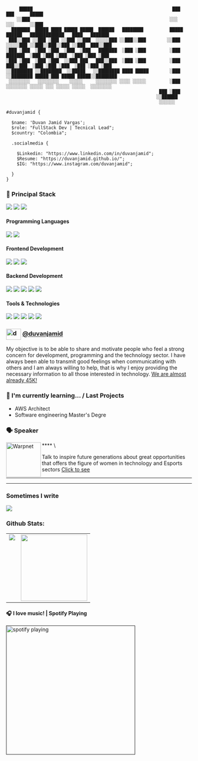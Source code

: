 <!--div style="text-align:center"><img src="./img/welcome.png" alt="background" style="width:70%; margin-left:auto; margin-right:auto; display: block; width:300px"/></div-->





```shell
     █████                                                     ███                             ███      █████
    ░░███                                                     ░░░                             ░░░      ░░███ 
  ███████  █████ ████ █████ █████  ██████   ████████          █████  ██████   █████████████   ████   ███████ 
 ███░░███ ░░███ ░███ ░░███ ░░███  ░░░░░███ ░░███░░███        ░░███  ░░░░░███ ░░███░░███░░███ ░░███  ███░░███ 
░███ ░███  ░███ ░███  ░███  ░███   ███████  ░███ ░███         ░███   ███████  ░███ ░███ ░███  ░███ ░███ ░███ 
░███ ░███  ░███ ░███  ░░███ ███   ███░░███  ░███ ░███         ░███  ███░░███  ░███ ░███ ░███  ░███ ░███ ░███ 
░░████████ ░░████████  ░░█████   ░░████████ ████ █████        ░███ ░░████████ █████░███ █████ █████░░████████
 ░░░░░░░░   ░░░░░░░░    ░░░░░     ░░░░░░░░ ░░░░ ░░░░░         ░███  ░░░░░░░░ ░░░░░ ░░░ ░░░░░ ░░░░░  ░░░░░░░░ 
                                                          ███ ░███                                           
                                                         ░░██████                                            
                                                          ░░░░░░                                                         

#duvanjamid {
  
  $name: 'Duvan Jamid Vargas';
  $role: "FullStack Dev | Tecnical Lead";
  $country: "Colombia";

  .socialmedia {

    $Linkedin: "https://www.linkedin.com/in/duvanjamid";
    $Resume: "https://duvanjamid.github.io/";
    $IG: "https://www.instagram.com/duvanjamid";
    
  }
}
```

<h3>
  🚀 Principal Stack
</h3> 
<p>
  <img src="https://img.shields.io/badge/java-white?style=for-the-badge&logo=java&logoColor=4EA94B">
  <img src="https://img.shields.io/badge/Springboot-green?style=for-the-badge&logo=springboot&logoColor=white">
  <img src="https://img.shields.io/badge/Angular-DD0031?style=for-the-badge&logo=angular&logoColor=white">
</p>

<h4>Programming Languages</h4>
<p>
  <img src="https://img.shields.io/badge/Java-blue?style=for-the-badge&logo=java&logoColor=black">

  <img src="https://img.shields.io/badge/JavaScript-F7DF1E?style=for-the-badge&logo=javascript&logoColor=black">
</p>
<h4>Frontend Development</h4>
<p>
  <img src="https://img.shields.io/badge/HTML5-E34F26?style=for-the-badge&logo=html5&logoColor=white">
  <img src="https://img.shields.io/badge/CSS3-1572B6?style=for-the-badge&logo=css3&logoColor=white">
  <img src="https://img.shields.io/badge/Angular-DD0031?style=for-the-badge&logo=angular&logoColor=white">
</p>
<h4>Backend Development</h4>
<p>
  <img src="https://img.shields.io/badge/Node.js-339933?style=for-the-badge&logo=nodedotjs&logoColor=white">
  <img src="https://img.shields.io/badge/Express.js-000000?style=for-the-badge&logo=express&logoColor=white">
  <img src="https://img.shields.io/badge/MongoDB-white?style=for-the-badge&logo=mongodb&logoColor=4EA94B">
   <img src="https://img.shields.io/badge/Mongoose-00C58E?style=for-the-badge">
  <img src="https://img.shields.io/badge/MySQL-005C84?style=for-the-badge&logo=mysql&logoColor=white">
</p>
<h4>Tools & Technologies</h4>
<p>
  <img src="https://img.shields.io/badge/Git-F05032?style=for-the-badge&logo=git&logoColor=white">
  <img src="https://img.shields.io/badge/GitHub-100000?style=for-the-badge&logo=github&logoColor=white">
  <img src="https://img.shields.io/badge/Linux-FCC624?style=for-the-badge&logo=linux&logoColor=black">
  <img src="https://img.shields.io/badge/Postman-FF6C37?style=for-the-badge&logo=Postman&logoColor=white">
  <img src="https://img.shields.io/badge/Heroku-430098?style=for-the-badge&logo=heroku&logoColor=white">
</p>


### <a href="https://www.instagram.com/duvanjamid" target="blank"><img align="center" src="https://raw.githubusercontent.com/rahuldkjain/github-profile-readme-generator/master/src/images/icons/Social/instagram.svg" alt="duvanjamid" height="30" width="40" /></a>  <a href="https://www.instagram.com/duvanjamid" target="_blank">@duvanjamid</a>
My objective is to be able to share and motivate people who feel a strong concern for development, programming and the technology sector. I have always been able to transmit good feelings when communicating with others and I am always willing to help, that is why I enjoy providing the necessary information to all those interested in technology. <a href="https://www.instagram.com/veritechie" target="_blank">We are almost already 45K!</a>

### 🌱 I'm currently learning... / Last Projects

- AWS Architect
- Software engineering Master's Degre



### 🗣 Speaker
[<img align="left" height="94px" width="94px" alt="Warpnet" src="http://www.emperiial.de/wp-content/uploads/2020/01/9xEsZ-ph_400x400.jpg"/>](https://www.instagram.com/p/CcBYOECjp6s/)
**** \

Talk to inspire future generations about great opportunities
that offers the figure of women in technology and Esports sectors [Click to see](https://www.instagram.com/p/CcBYOECjp6s/)

---

---

### Sometimes I write

<a href="https://dev.to/veritechie">  <img src="https://img.shields.io/badge/dev.to-0A0A0A?style=for-the-badge&logo=dev.to&logoColor=white"></a>

### Github Stats:

<table>
  <tr>
    <td valign="top"><img src="https://github-readme-stats.vercel.app/api/top-langs/?username=duvanjamid&theme=radical&card_width=450em)](https://github.com/duvanjamid/duvanjamid/github-readme-stats"/></td>
    <td valign="top"><img height="180em" src="https://github-readme-stats.vercel.app/api?username=duvanjamid&show_icons=true&hide_border=true&&count_private=true&include_all_commits=true&theme=radical&hide_stars=false" /></td>
  </tr>
</table>


#### 🎧 I love music! | Spotify Playing
[<img src="https://spotify-now-playing-kappa.vercel.app/api/spotify-playing" alt="spotify playing" width="350" />]()

<!--
**duvanjamid/duvanjamid** is a ✨ _special_ ✨ repository because its `README.md` (this file) appears on your GitHub profile.

Here are some ideas to get you started:

- 🔭 I’m currently working on ...
- 🌱 I’m currently learning ...
- 👯 I’m looking to collaborate on ...
- 🤔 I’m looking for help with ...
- 💬 Ask me about ...
- 📫 How to reach me: ...
- 😄 Pronouns: ...
- ⚡ Fun fact: ...
-->
